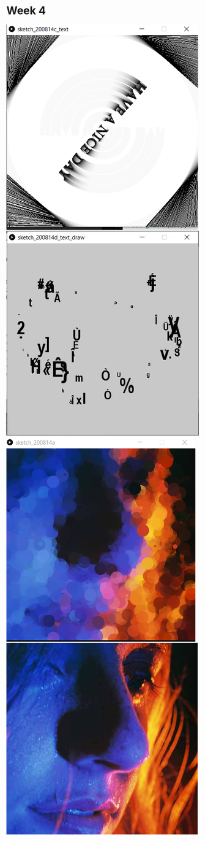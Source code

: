 # Week 4
![image](https://github.com/ShidiX-1/Slave-to-the-Algorithm-A1/blob/master/week%204/WeChat%20Image_20200924111918.png)
![image](https://github.com/ShidiX-1/Slave-to-the-Algorithm-A1/blob/master/week%204/WeChat%20Screenshot_20200924194039.jpg)
![image](https://github.com/ShidiX-1/Slave-to-the-Algorithm-A1/blob/master/week%204/WeChat%20Screenshot_20200924194657.png)
![image](https://github.com/ShidiX-1/Slave-to-the-Algorithm-A1/blob/master/week%204/untitled-article-1460557037-body-image-1460557531.jpg)
